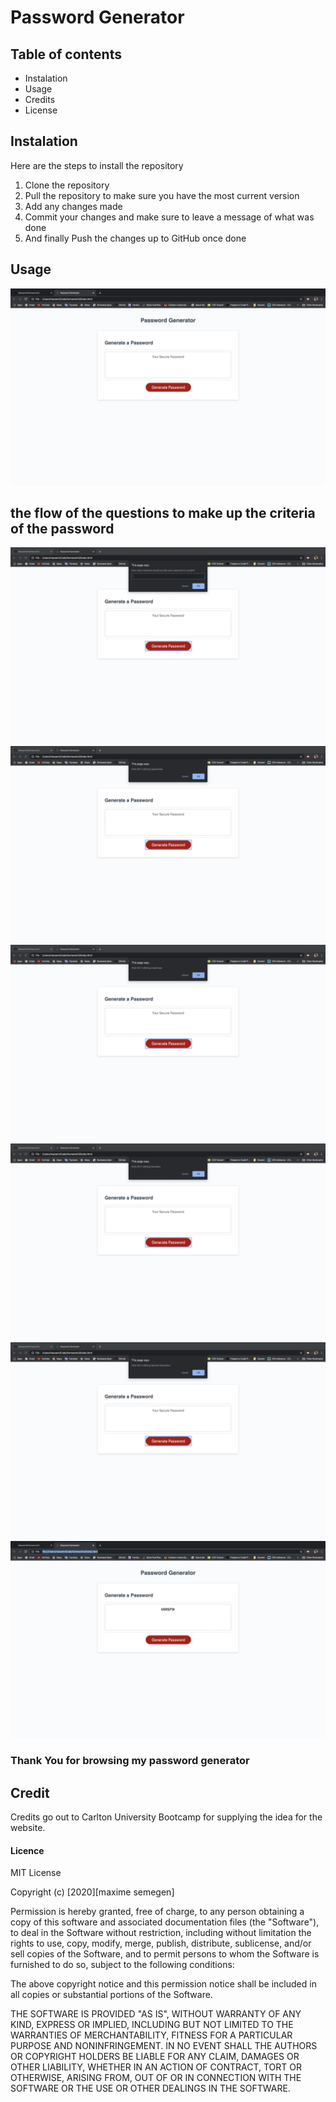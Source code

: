 # Password Generator

## Table of contents

- Instalation
- Usage
- Credits
- License

## Instalation

Here are the steps to install the repository

1. Clone the repository
2. Pull the repository to make sure you have the most current version
3. Add any changes made
4. Commit your changes and make sure to leave a message of what was done
5. And finally Push the changes up to GitHub once done

## Usage

![Image description](./assets/SS1.png)

## the flow of the questions to make up the criteria of the password

![Image description](./assets/SS2.png)
![Image description](./assets/SS3.png)
![Image description](./assets/SS4.png)
![Image description](./assets/SS5.png)
![Image description](./assets/SS6.png)
![Image description](./assets/SS7.png)

### Thank You for browsing my password generator

## Credit

Credits go out to Carlton University Bootcamp for supplying the idea for the website.

#### Licence

MIT License

Copyright (c) [2020][maxime semegen]

Permission is hereby granted, free of charge, to any person obtaining a copy
of this software and associated documentation files (the "Software"), to deal
in the Software without restriction, including without limitation the rights
to use, copy, modify, merge, publish, distribute, sublicense, and/or sell
copies of the Software, and to permit persons to whom the Software is
furnished to do so, subject to the following conditions:

The above copyright notice and this permission notice shall be included in all
copies or substantial portions of the Software.

THE SOFTWARE IS PROVIDED "AS IS", WITHOUT WARRANTY OF ANY KIND, EXPRESS OR
IMPLIED, INCLUDING BUT NOT LIMITED TO THE WARRANTIES OF MERCHANTABILITY,
FITNESS FOR A PARTICULAR PURPOSE AND NONINFRINGEMENT. IN NO EVENT SHALL THE
AUTHORS OR COPYRIGHT HOLDERS BE LIABLE FOR ANY CLAIM, DAMAGES OR OTHER
LIABILITY, WHETHER IN AN ACTION OF CONTRACT, TORT OR OTHERWISE, ARISING FROM,
OUT OF OR IN CONNECTION WITH THE SOFTWARE OR THE USE OR OTHER DEALINGS IN THE
SOFTWARE.
